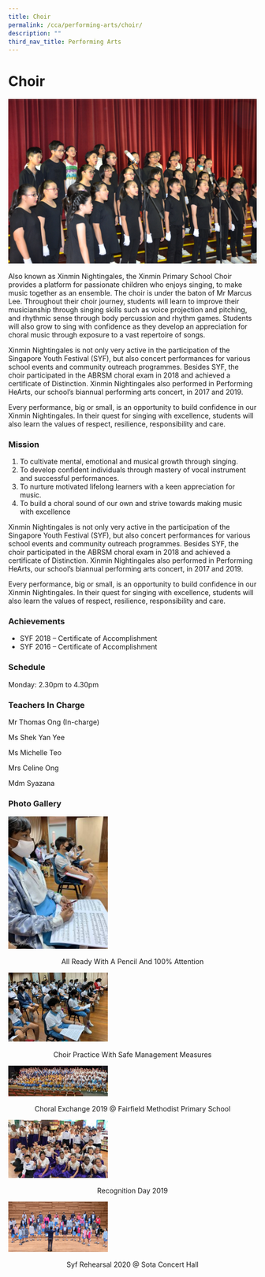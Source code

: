 ```yaml
---
title: Choir
permalink: /cca/performing-arts/choir/
description: ""
third_nav_title: Performing Arts
---
```

# **Choir**

![](/images/Choir.jpg)

Also known as Xinmin Nightingales, the Xinmin Primary School Choir provides a platform for passionate children who enjoys singing, to make music together as an ensemble. The choir is under the baton of Mr Marcus Lee. Throughout their choir journey, students will learn to improve their musicianship through singing skills such as voice projection and pitching, and rhythmic sense through body percussion and rhythm games. Students will also grow to sing with confidence as they develop an appreciation for choral music through exposure to a vast repertoire of songs.

Xinmin Nightingales is not only very active in the participation of the Singapore Youth Festival (SYF), but also concert performances for various school events and community outreach programmes. Besides SYF, the choir participated in the ABRSM choral exam in 2018 and achieved a certificate of Distinction. Xinmin Nightingales also performed in Performing HeArts, our school’s biannual performing arts concert, in 2017 and 2019.

Every performance, big or small, is an opportunity to build confidence in our Xinmin Nightingales. In their quest for singing with excellence, students will also learn the values of respect, resilience, responsibility and care.

### Mission  
1) To cultivate mental, emotional and musical growth through singing.  
2) To develop confident individuals through mastery of vocal instrument and successful performances.  
3) To nurture motivated lifelong learners with a keen appreciation for music.  
4) To build a choral sound of our own and strive towards making music with excellence

Xinmin Nightingales is not only very active in the participation of the Singapore Youth Festival (SYF), but also concert performances for various school events and community outreach programmes. Besides SYF, the choir participated in the ABRSM choral exam in 2018 and achieved a certificate of Distinction. Xinmin Nightingales also performed in Performing HeArts, our school’s biannual performing arts concert, in 2017 and 2019.

Every performance, big or small, is an opportunity to build confidence in our Xinmin Nightingales. In their quest for singing with excellence, students will also learn the values of respect, resilience, responsibility and care.

### Achievements

* SYF 2018 – Certificate of Accomplishment
* SYF 2016 – Certificate of Accomplishment

### Schedule

Monday: 2.30pm to 4.30pm

### Teachers In Charge

Mr Thomas Ong (In-charge)

Ms Shek Yan Yee

Ms Michelle Teo

Mrs Celine Ong

Mdm Syazana

### Photo Gallery

<img src="/images/All-ready-with-a-pencil-and-100-attention-225x300%20(1).jpg" 
     style="width:40%">
<center>All Ready With A Pencil And 100% Attention</center>

<img src="images/Choir-Practice-with-Safe-Management-Measures-300x210.jpg" 
     style="width:40%">
<center>Choir Practice With Safe Management Measures</center>

<img src="/images/Choral-Exchange-2019-@-Fairfield-Methodist-Primary-School-300x92%20(1).jpg" 
     style="width:40%">
<center>Choral Exchange 2019 @ Fairfield Methodist Primary School</center>

<img src="/images/Recognition-Day-2019-300x176%20(1).jpg" 
     style="width:40%">
<center>Recognition Day 2019</center>

<img src="/images/SYF-Rehearsal-2020-@-SOTA-Concert-Hall.png" 
     style="width:40%">
<center>Syf Rehearsal 2020 @ Sota Concert Hall</center>